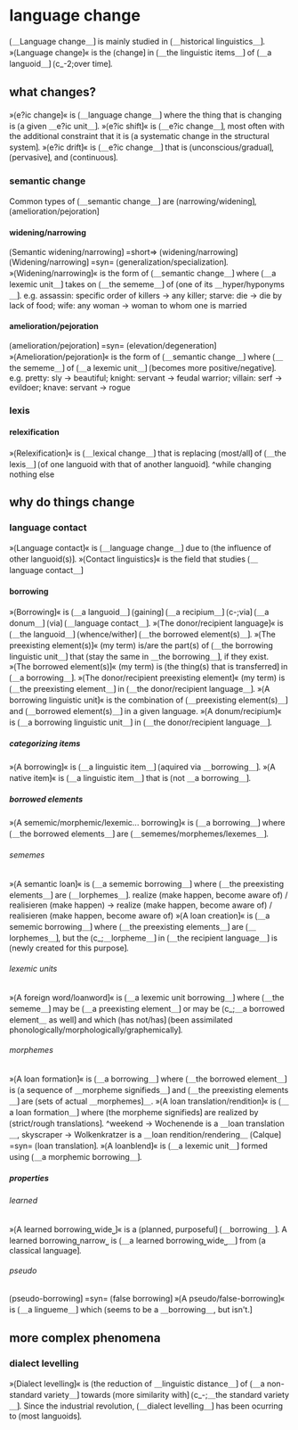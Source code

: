 
# language change

⟮＿Language change＿⟯ is mainly studied in ⟮＿historical linguistics＿⟯.
»⟮Language change⟯« is the ⟮change⟯ in ⟮＿the linguistic items＿⟯ of ⟮＿a languoid＿⟯ ⟮c_-2;over time⟯.

## what changes?

»⟮e?ic change⟯« is ⟮＿language change＿⟯ where the thing that is changing is ⟮a given ＿e?ic unit＿⟯.
»⟮e?ic shift⟯« is ⟮＿e?ic change＿⟯, most often with the additional constraint that it is ⟮a systematic change in the structural system⟯.
»⟮e?ic drift⟯« is ⟮＿e?ic change＿⟯ that is ⟮unconscious/gradual⟯, ⟮pervasive⟯, and ⟮continuous⟯.

### semantic change

Common types of ⟮＿semantic change＿⟯ are ⟮narrowing/widening⟯, ⟮amelioration/pejoration⟯

#### widening/narrowing

⟮Semantic widening/narrowing⟯ =short=> ⟮widening/narrowing⟯
⟮Widening/narrowing⟯ =syn= ⟮generalization/specialization⟯.
»⟮Widening/narrowing⟯« is the form of ⟮＿semantic change＿⟯ where ⟮＿a lexemic unit＿⟯ takes on ⟮＿the sememe＿⟯ of ⟮one of its ＿hyper/hyponyms＿⟯.
e.g. assassin: specific order of killers -&gt; any killer; starve: die -&gt; die by lack of food; wife: any woman -&gt; woman to whom one is married

#### amelioration/pejoration

⟮amelioration/pejoration⟯ =syn= ⟮elevation/degeneration⟯
»⟮Amelioration/pejoration⟯« is the form of ⟮＿semantic change＿⟯ where ⟮＿the sememe＿⟯ of ⟮＿a lexemic unit＿⟯ ⟮becomes more positive/negative⟯.
e.g. pretty: sly -&gt; beautiful; knight: servant -&gt; feudal warrior; villain: serf -&gt; evildoer; knave: servant -&gt; rogue

### lexis

#### relexification

»⟮Relexification⟯« is ⟮＿lexical change＿⟯ that is replacing ⟮most/all⟯ of ⟮＿the lexis＿⟯ ⟮of one languoid with that of another languoid⟯.
^while changing nothing else

## why do things change

### language contact

»⟮Language contact⟯« is ⟮＿language change＿⟯ due to ⟮the influence of other languoid(s)⟯.
»⟮Contact linguistics⟯« is the field that studies ⟮＿language contact＿⟯

#### borrowing

»⟮Borrowing⟯« is ⟮＿a languoid＿⟯ ⟮gaining⟯ ⟮＿a recipium＿⟯ ⟮c-;via⟯ ⟮＿a donum＿⟯ ⟮via⟯ ⟮＿language contact＿⟯.
»⟮The donor/recipient language⟯« is ⟮＿the languoid＿⟯ ⟮whence/wither⟯ ⟮＿the borrowed element(s)＿⟯.
»⟮The preexisting element(s)⟯« (my term) is/are the part(s) of ⟮＿the borrowing linguistic unit＿⟯ that ⟮stay the same in ＿the borrowing＿⟯, if they exist.
»⟮The borrowed element(s)⟯« (my term) is ⟮the thing(s) that is transferred⟯ in ⟮＿a borrowing＿⟯.
»⟮The donor/recipient preexisting element⟯« (my term) is ⟮＿the preexisting element＿⟯ in ⟮＿the donor/recipient language＿⟯.
»⟮A borrowing linguistic unit⟯« is the combination of ⟮＿preexisting element(s)＿⟯ and ⟮＿borrowed element(s)＿⟯ in a given language.
»⟮A donum/recipium⟯« is ⟮＿a borrowing linguistic unit＿⟯ in ⟮＿the donor/recipient language＿⟯.

##### categorizing items

»⟮A borrowing⟯« is ⟮＿a linguistic item＿⟯ ⟮aquired via ＿borrowing＿⟯.
»⟮A native item⟯« is ⟮＿a linguistic item＿⟯ that is ⟮not ＿a borrowing＿⟯.

##### borrowed elements

»⟮A sememic/morphemic/lexemic... borrowing⟯« is ⟮＿a borrowing＿⟯ where ⟮＿the borrowed elements＿⟯ are ⟮＿sememes/morphemes/lexemes＿⟯.

###### sememes

»⟮A semantic loan⟯« is ⟮＿a sememic borrowing＿⟯ where ⟮＿the preexisting elements＿⟯ are ⟮＿lorphemes＿⟯.
realize (make happen, become aware of) / realisieren (make happen) → realize (make happen, become aware of) / realisieren (make happen, become aware of)
»⟮A loan creation⟯« is ⟮＿a sememic borrowing＿⟯ where ⟮＿the preexisting elements＿⟯ are ⟮＿lorphemes＿⟯, but the ⟮c_;＿lorpheme＿⟯ in ⟮＿the recipient language＿⟯ is ⟮newly created for this purpose⟯.

###### lexemic units

»⟮A foreign word/loanword⟯« is ⟮＿a lexemic unit borrowing＿⟯ where ⟮＿the sememe＿⟯ may be ⟮＿a preexisting element＿⟯ or may be ⟮c_;＿a borrowed element＿ as well⟯ and which ⟮has not/has⟯ ⟮been assimilated phonologically/morphologically/graphemically⟯.

###### morphemes

»⟮A loan formation⟯« is ⟮＿a borrowing＿⟯ where ⟮＿the borrowed element＿⟯ is ⟮a sequence of ＿morpheme signifieds＿⟯ and ⟮＿the preexisting elements＿⟯ are ⟮sets of actual ＿morphemes⟯＿.
»⟮A loan translation/rendition⟯« is ⟮＿a loan formation＿⟯ where ⟮the morpheme signifieds⟯ are realized by ⟮strict/rough translations⟯.
^weekend → Wochenende is a ＿loan translation＿, skyscraper → Wolkenkratzer is a ＿loan rendition/rendering＿
⟮Calque⟯ =syn= ⟮loan translation⟯.
»⟮A loanblend⟯« is ⟮＿a lexemic unit＿⟯ formed using ⟮＿a morphemic borrowing＿⟯.

##### properties

###### learned

»⟮A learned borrowing⎵wide⎵⟯« is a ⟮planned, purposeful⟯ ⟮＿borrowing＿⟯.
A learned borrowing⎵narrow⎵ is ⟮＿a learned borrowing⎵wide⎵＿⟯ from ⟮a classical language⟯.

###### pseudo

⟮pseudo-borrowing⟯ =syn= ⟮false borrowing⟯
»⟮A pseudo/false-borrowing⟯« is ⟮＿a lingueme＿⟯ which ⟮seems to be a ＿borrowing＿, but isn't.⟯

## more complex phenomena

### dialect levelling

»⟮Dialect levelling⟯« is ⟮the reduction of ＿linguistic distance＿⟯ of ⟮＿a non-standard variety＿⟯ towards ⟮more similarity with⟯ ⟮c_-;＿the standard variety＿⟯.
Since the industrial revolution, ⟮＿dialect levelling＿⟯ has been ocurring to ⟮most languoids⟯.